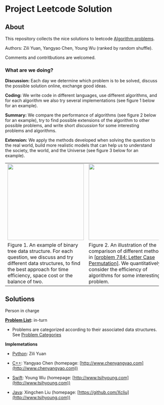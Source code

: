 # Project Leetcode Solution

## About

This repository collects the nice solutions to leetcode [Algorithm problems](https://leetcode.com/problemset/algorithms/).

Authors: Zili Yuan, Yangyao Chen, Young Wu (ranked by random shuffle).

Comments and contritbutions are welcomed.

### What are we doing?

**Discussion:** Each day we determine which problem is to be solved, discuss the possible solution online, exchange good ideas.

**Coding:** We write code in different languages, use different algorithms, and for each algorithm we also try several implementations (see figure 1 below for an example).

**Summary:** We compare the performance of algorithms (see figure 2 below for an example), try to find possible extensions of the algorithm to other possible problems, and write short *discussion* for some interesting problems and algorithms.

**Extension:** We apply the methods developed when solving the question to the real world, build more realistic models that can help us to understand the society, the world, and the Universe (see figure 3 below for an example).

<table><tr><td width="250"><img src="problems/attached/categories/bitree.jpg" width="250"></td><td width="250"><img src="problems/attached/problem784/time.png" width="250"></td><td width="250"><img src="problems/attached/problem198/distribute.jpg" width="250"></td></tr><tr><td>Figure 1. An example of binary tree data structure. For each question, we discuss and try different data structures, to find the best approach for time efficiency, space cost or the balance of two.</td><td>Figure 2. An illustration of the comparison of different methods in <a href="problems/problem784.md">[problem 784: Letter Case Permutation]</a>. We quantitatively consider  the efficiency of algorithms for some interesting problem.</td><td>Figure 3. An extension of <a href="problems/problem198.md">[problem 198: House Robber].</a> We extend the problem to a more realistic case, considering the possible factors that influence the robbering rate.</td></tr></table>

## Solutions

Person in charge

**[Problem List](problems/README.md):** in-turn

* Problems are categorized according to their associated data structures. See [Problem Categories](problems/categories.md)

**Implemetations**

* [Python](python): Zili Yuan  

* [C++](cpp): Yangyao Chen (homepage: [http://www.chenyangyao.com](http://www.chenyangyao.com))

* [Swift](swift): Young Wu (homepage: [http://www.tsihyoung.com](http://www.tsihyoung.com))

* [Java](java): Xingchen Liu (homepage: [https://github.com/Xcliu](http://www.tsihyoung.com))
